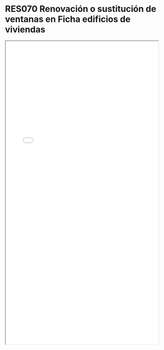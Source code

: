 
# RES070  Renovación o sustitución de ventanas en Ficha edificios de viviendas

<iframe src="../RES070  Renovación o sustitución de ventanas en Ficha edificios de viviendas.pdf" width="100%" height="1000px"></iframe>

